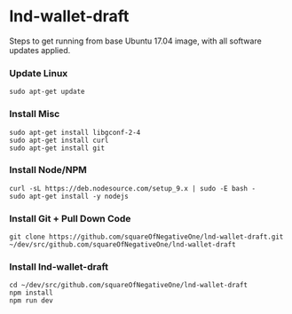 # lnd-wallet-draft

Steps to get running from base Ubuntu 17.04 image, with all software updates applied.

### Update Linux
```
sudo apt-get update
```

### Install Misc
```
sudo apt-get install libgconf-2-4
sudo apt-get install curl
sudo apt-get install git
```

### Install Node/NPM
```
curl -sL https://deb.nodesource.com/setup_9.x | sudo -E bash -
sudo apt-get install -y nodejs
```

### Install Git + Pull Down Code
```
git clone https://github.com/squareOfNegativeOne/lnd-wallet-draft.git ~/dev/src/github.com/squareOfNegativeOne/lnd-wallet-draft
```

### Install lnd-wallet-draft
```
cd ~/dev/src/github.com/squareOfNegativeOne/lnd-wallet-draft
npm install
npm run dev
```